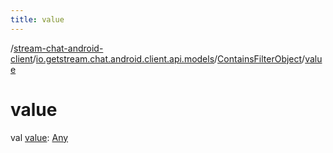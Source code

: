 ```yaml
---
title: value
---
```

/[stream-chat-android-client](../../index.md)/[io.getstream.chat.android.client.api.models](../index.md)/[ContainsFilterObject](index.md)/[value](value.md)  
  
  
  
# value  
val [value](value.md): [Any](https://kotlinlang.org/api/latest/jvm/stdlib/kotlin/-any/index.html)
